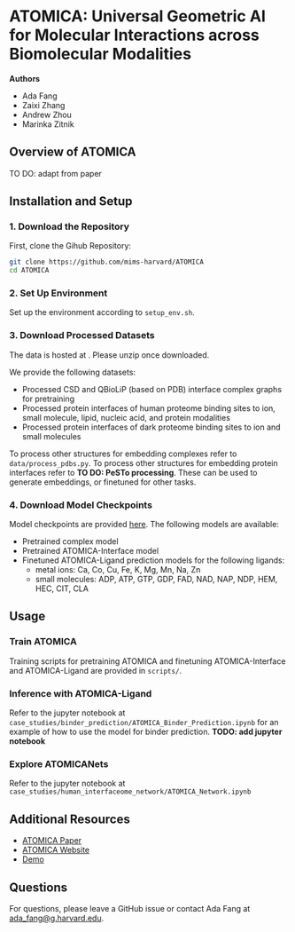 # ATOMICA: Universal Geometric AI for Molecular Interactions across Biomolecular Modalities

**Authors**
* Ada Fang
* Zaixi Zhang
* Andrew Zhou
* Marinka Zitnik

## Overview of ATOMICA
TO DO: adapt from paper

## Installation and Setup

### 1. Download the Repository
First, clone the Gihub Repository:
```bash
git clone https://github.com/mims-harvard/ATOMICA
cd ATOMICA
```

### 2. Set Up Environment
Set up the environment according to `setup_env.sh`.

### 3. Download Processed Datasets
The data is hosted at <insert-link>. Please unzip once downloaded.

We provide the following datasets:
* Processed CSD and QBioLiP (based on PDB) interface complex graphs for pretraining
* Processed protein interfaces of human proteome binding sites to ion, small molecule, lipid, nucleic acid, and protein modalities
* Processed protein interfaces of dark proteome binding sites to ion and small molecules

To process other structures for embedding complexes refer to `data/process_pdbs.py`. To process other structures for embedding protein interfaces refer to **TO DO: PeSTo processing**. These can be used to generate embeddings, or finetuned for other tasks.

### 4. Download Model Checkpoints
Model checkpoints are provided [here](https://huggingface.co/ada-f/ATOMICA/). The following models are available:
* Pretrained complex model
* Pretrained ATOMICA-Interface model
* Finetuned ATOMICA-Ligand prediction models for the following ligands:
    * metal ions: Ca, Co, Cu, Fe, K, Mg, Mn, Na, Zn
    * small molecules: ADP, ATP, GTP, GDP, FAD, NAD, NAP, NDP, HEM, HEC, CIT, CLA

## Usage
### Train ATOMICA
Training scripts for pretraining ATOMICA and finetuning ATOMICA-Interface and ATOMICA-Ligand are provided in `scripts/`.

### Inference with ATOMICA-Ligand
Refer to the jupyter notebook at `case_studies/binder_prediction/ATOMICA_Binder_Prediction.ipynb` for an example of how to use the model for binder prediction. **TODO: add jupyter notebook**

### Explore ATOMICANets
Refer to the jupyter notebook at `case_studies/human_interfaceome_network/ATOMICA_Network.ipynb`

## Additional Resources
* [ATOMICA Paper](link_to_paper)
* [ATOMICA Website](link_to_website)
* [Demo](link_to_demo)

## Questions
For questions, please leave a GitHub issue or contact Ada Fang at <ada_fang@g.harvard.edu>.
